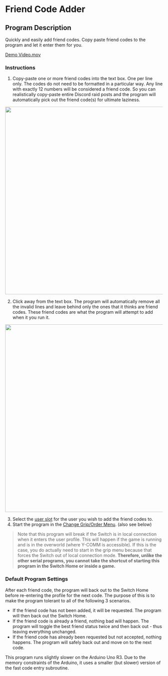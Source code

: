# Friend Code Adder

## Program Description

Quickly and easily add friend codes. Copy paste friend codes to the program and let it enter them for you.

[Demo Video.mov](https://cdn.discordapp.com/attachments/755635697737531544/810360426784227348/FriendCodeAdder.mov)

### Instructions

1. Copy-paste one or more friend codes into the text box. One per line only. The codes do not need to be formatted in a particular way. Any line with exactly 12 numbers will be considered a friend code. So you can realistically copy-paste entire Discord raid posts and the program will automatically pick out the friend code(s) for ultimate laziness.

<img src="https://raw.githubusercontent.com/PokemonAutomation/SwSh-Arduino/master/Documentation/SerialPrograms/images/FriendCodeAdder-0.png" height="600">

2. Click away from the text box. The program will automatically remove all the invalid lines and leave behind only the ones that it thinks are friend codes. These friend codes are what the program will attempt to add when it you run it.

<img src="https://raw.githubusercontent.com/PokemonAutomation/SwSh-Arduino/master/Documentation/SerialPrograms/images/FriendCodeAdder-1.png" height="600">

3. Select the [user slot](https://github.com/PokemonAutomation/SwSh-Arduino/wiki/Appendix:-UserSlotNumber) for the user you wish to add the friend codes to.
4. Start the program in the [Change Grip/Order Menu](https://github.com/PokemonAutomation/SwSh-Arduino/wiki/Appendix:-ChangeGripOrderMenu). (also see below)

> Note that this program will break if the Switch is in local connection when it enters the user profile. This will happen if the game is running and is in the overworld (where Y-COMM is accessible). If this is the case, you do actually need to start in the grip menu because that forces the Switch out of local connection mode. **Therefore, unlike the other serial programs, you cannot take the shortcut of starting this program in the Switch Home or inside a game.**

### Default Program Settings

After each friend code, the program will back out to the Switch Home before re-entering the profile for the next code. The purpose of this is to make the program tolerant to all of the following 3 scenarios.

- If the friend code has not been added, it will be requested. The program will then back out the Switch Home.
- If the friend code is already a friend, nothing bad will happen. The program will toggle the best friend status twice and then back out - thus leaving everything unchanged.
- If the friend code has already been requested but not accepted, nothing happens. The program will safely back out and move on to the next code.

This program runs slightly slower on the Arduino Uno R3. Due to the memory constraints of the Arduino, it uses a smaller (but slower) version of the fast code entry subroutine.
